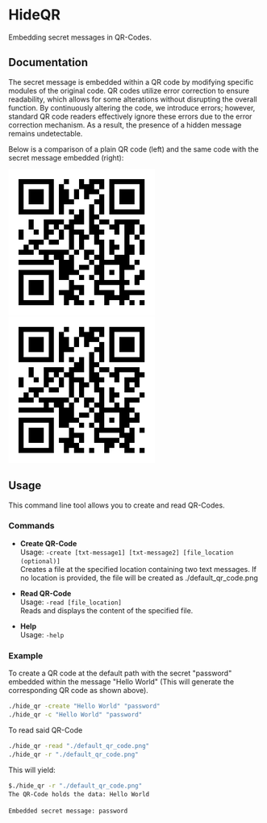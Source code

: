 # HideQR
Embedding secret messages in QR-Codes.


## Documentation

The secret message is embedded within a QR code by modifying specific modules of the original code. QR codes utilize error correction to ensure readability, which allows for some alterations without disrupting the overall function. By continuously altering the code, we introduce errors; however, standard QR code readers effectively ignore these errors due to the error correction mechanism. As a result, the presence of a hidden message remains undetectable.

Below is a comparison of a plain QR code (left) and the same code with the secret message embedded (right):

![Plain QR code, without the hidden message](https://raw.githubusercontent.com/bompidom/HideQR/refs/heads/main/example/plain_qr.png)
![Plain QR code, without the hidden message](https://raw.githubusercontent.com/bompidom/HideQR/refs/heads/main/example/qr_with_embedded_message.png)

## Usage

This command line tool allows you to create and read QR-Codes.

### Commands

- **Create QR-Code**  
  Usage: `-create [txt-message1] [txt-message2] [file_location (optional)]`  
  Creates a file at the specified location containing two text messages. If no location is provided, the file will be created as ./default_qr_code.png

- **Read QR-Code**  
  Usage: `-read [file_location]`  
  Reads and displays the content of the specified file.

- **Help**  
  Usage: `-help`

### Example

To create a QR code at the default path with the secret "password" embedded within the message "Hello World" (This will generate the corresponding QR code as shown above).

```bash
./hide_qr -create "Hello World" "password"
./hide_qr -c "Hello World" "password"
```

To read said QR-Code
```bash
./hide_qr -read "./default_qr_code.png"
./hide_qr -r "./default_qr_code.png"
```

This will yield:
```bash
$./hide_qr -r "./default_qr_code.png"
The QR-Code holds the data: Hello World

Embedded secret message: password
```

